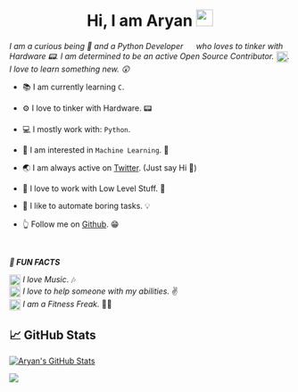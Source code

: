 <h1 align="center"> <b> Hi, I am Aryan</b> <img src="https://github.com/aaryanrr/aaryanrr/blob/main/wave.gif" width=30px></h1>

*I am a curious being 🤔 and a Python Developer <img src="https://upload.wikimedia.org/wikipedia/commons/thumb/c/c3/Python-logo-notext.svg/1200px-Python-logo-notext.svg.png" width="15"> who loves to tinker with Hardware 📟. I am determined to be an active Open Source Contributor. <img src="https://cdn.dribbble.com/users/329931/screenshots/5794317/2019-01-06_10-13-15.2019-01-06_10_23_01.gif" width=20 height=20 align=center>. I love to learn something new. 😲*

- 📚 I am currently learning `C`. <img src="https://upload.wikimedia.org/wikipedia/commons/3/35/The_C_Programming_Language_logo.svg" width=15 align=center>
- ⚙  I love to tinker with Hardware. 📟
- 💻 I mostly work with: `Python`. <img src="https://upload.wikimedia.org/wikipedia/commons/thumb/c/c3/Python-logo-notext.svg/1200px-Python-logo-notext.svg.png" width=15 align=center>
- 🤩 I am interested in `Machine Learning`. 🎰
- 🌏 I am always active on [Twitter](https://twitter.com/Aryann_nnn). (Just say Hi 👋)
- 🔧 I love to work with Low Level Stuff. 📴
- 🧰 I like to automate boring tasks. 💡
  
- 👆 Follow me on [Github](https://github.com/aaryanrr). 😁

<br>

<b><i> 📢 FUN FACTS </i></b>
<br>

<img src="https://media.giphy.com/media/l4FGDXzlX3p5U9zJS/giphy.gif" width="20" align=center> *I love Music*. 🎶 
<br>
<img src="https://media.giphy.com/media/l4FGDXzlX3p5U9zJS/giphy.gif" width="20" align=center> *I love to help someone with my abilities.* ✌
<br>
<img src="https://media.giphy.com/media/l4FGDXzlX3p5U9zJS/giphy.gif" width="20" align=center> *I am a Fitness Freak.* 🏋️‍♂️
<br>


## &#x1f4c8; GitHub Stats


<a href="https://github.com/aaryanrr/aaryanrr">
  <img align="center" src="https://github-readme-stats.vercel.app/api?username=aaryanrr&show_icons=true&line_height=27&count_private=true&title_color=ffffff&text_color=c9cacc&icon_color=2bbc8a&bg_color=1d1f21" alt="Aryan's GitHub Stats" />
</a>

[![](https://img.shields.io/badge/Made%20With%20❤️%20By-aaryanrr-blue)](https://github.com/hastagAB)
